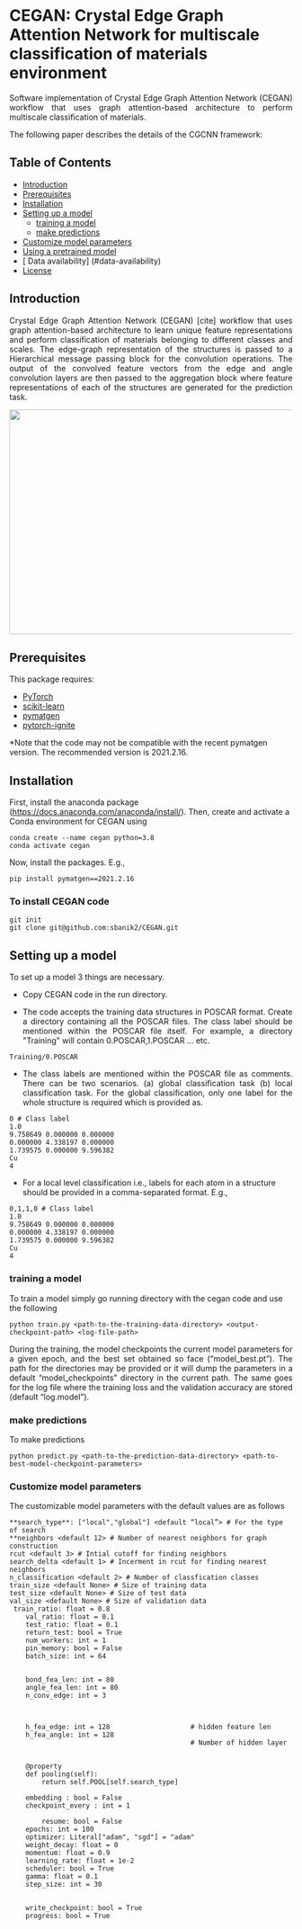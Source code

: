 # CEGAN: Crystal Edge Graph Attention Network for multiscale classification of materials environment

<p align="justify"> Software implementation of Crystal Edge Graph Attention Network (CEGAN) workflow that uses graph attention-based architecture to perform multiscale classification of materials. </p>

The following paper describes the details of the CGCNN framework:

## Table of Contents
- [Introduction](#Introduction)
- [Prerequisites](#prerequisites)
- [Installation](#installation)
- [Setting up a model](#Setting-up-a-model)
	- [training a model](#training-a-model)
	- [make predictions](#make-predictions)
- [Customize model parameters](#customize-model-parameters)
- [Using a pretrained model](#using-a-pretrained-model)
- [ Data availability] (#data-availability)
- [License](#license)

## Introduction
<p align="justify"> Crystal Edge Graph Attention Network (CEGAN) [cite] workflow that uses graph attention-based architecture to learn unique feature representations and perform classification of materials belonging to different classes and scales. The edge-graph representation of the structures is passed to a Hierarchical message passing block for the convolution operations. The output of the convolved feature vectors from the edge and angle convolution layers are then passed to the aggregation block where feature representations of each of the structures are generated for the prediction task. </p>



<p align="center"> <a href="url"><img src="https://github.com/sbanik2/CEGAN/blob/main/Figs/Workflow.png" align="centre" height="400" width="600" ></a> </p>



## Prerequisites
This package requires:
- [PyTorch](http://pytorch.org)
- [scikit-learn](http://scikit-learn.org/stable/)
- [pymatgen]( https://pymatgen.org/)
- [pytorch-ignite](https://pytorch.org/ignite/index.html)

*Note that the code may not be compatible with the recent pymatgen version. The recommended version is 2021.2.16.

## Installation
First, install the anaconda package (https://docs.anaconda.com/anaconda/install/). Then, create and activate a Conda environment for CEGAN using
```
conda create --name cegan python=3.8
conda activate cegan
```
Now, install the packages. E.g.,
```
pip install pymatgen==2021.2.16
```
### To install CEGAN code
```
git init
git clone git@github.com:sbanik2/CEGAN.git
```
## Setting up a model

 To set up a model 3 things are necessary.
-	Copy CEGAN code in the run directory.
-	<p align="justify"> The code accepts the training data structures in POSCAR format. Create a directory containing all the POSCAR files. The class label should be mentioned within the POSCAR file itself. For example, a directory "Training" will contain 0.POSCAR,1.POSCAR … etc.  </p>
``` 
Training/0.POSCAR
 ```
-	<p align="justify"> The class labels are mentioned within the POSCAR file as comments. There can be two scenarios. (a) global classification task (b) local classification task. For the global classification, only one label for the whole structure  is required which is provided as.  </p>
```
0 # Class label
1.0
9.758649 0.000000 0.000000
0.000000 4.338197 0.000000
1.739575 0.000000 9.596382
Cu
4
```
-	For a local level classification i.e., labels for each atom in a structure should be provided in a comma-separated format. E.g.,
```
0,1,1,0 # Class label
1.0
9.758649 0.000000 0.000000
0.000000 4.338197 0.000000
1.739575 0.000000 9.596382
Cu
4
```

### training a model
To train a model simply go running directory with the cegan code and use the following
```
python train.py <path-to-the-training-data-directory> <output-checkpoint-path> <log-file-path>
```
<p align="justify"> During the training, the model checkpoints the current model parameters for a given epoch, and the best set obtained so face (“model_best.pt”). The path for the directories may be provided or it will dump the parameters in a default “model_checkpoints” directory in the current path. The same goes for the log file where the training loss and the validation accuracy are stored (default “log.model”).   </p>

### make predictions

To make predictions 
```
python predict.py <path-to-the-prediction-data-directory> <path-to-best-model-checkpoint-parameters>
```
### Customize model parameters
The customizable model parameters with the default values are as follows
```
**search_type**: ["local","global"] <default “local”> # For the type of search
**neighbors <default 12> # Number of nearest neighbors for graph construction
rcut <default 3> # Intial cutoff for finding neighbors
search_delta <default 1> # Incerment in rcut for finding nearest neighbors
n_classification <default 2> # Number of classfication classes
train_size <default None> # Size of training data
test_size <default None> # Size of test data
val_size <default None> # Size of validation data
 train_ratio: float = 0.8
    val_ratio: float = 0.1
    test_ratio: float = 0.1
    return_test: bool = True
    num_workers: int = 1
    pin_memory: bool = False
    batch_size: int = 64
        
    
    bond_fea_len: int = 80
    angle_fea_len: int = 80
    n_conv_edge: int = 3
   
      
    
    h_fea_edge: int = 128                    # hidden feature len
    h_fea_angle: int = 128 
                                             # Number of hidden layer 
        
        
    @property
    def pooling(self):
        return self.POOL[self.search_type]
                  
    embedding : bool = False
    checkpoint_every : int = 1
    
        resume: bool = False
    epochs: int = 100
    optimizer: Literal["adam", "sgd"] = "adam"
    weight_decay: float = 0
    momentum: float = 0.9
    learning_rate: float = 1e-2
    scheduler: bool = True
    gamma: float = 0.1
    step_size: int = 30
    

    write_checkpoint: bool = True
    progress: bool = True 
```

